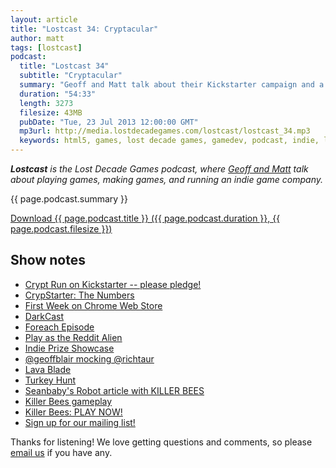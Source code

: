 ```yaml
---
layout: article
title: "Lostcast 34: Cryptacular"
author: matt
tags: [lostcast]
podcast:
  title: "Lostcast 34"
  subtitle: "Cryptacular"
  summary: "Geoff and Matt talk about their Kickstarter campaign and a ton of other things!"
  duration: "54:33"
  length: 3273
  filesize: 43MB
  pubDate: "Tue, 23 Jul 2013 12:00:00 GMT"
  mp3url: http://media.lostdecadegames.com/lostcast/lostcast_34.mp3
  keywords: html5, games, lost decade games, gamedev, podcast, indie, lostcast
---
```

_**Lostcast** is the Lost Decade Games podcast, where [Geoff and Matt](/about/) talk about playing games, making games, and running an indie game company._

{{ page.podcast.summary }}

<a class="download-podcast" href="{{ page.podcast.mp3url }}">
	Download {{ page.podcast.title }} ({{ page.podcast.duration }}, {{ page.podcast.filesize }})
</a>

## Show notes

* [Crypt Run on Kickstarter -- please pledge!](http://www.kickstarter.com/projects/richtaur/crypt-run-death-is-just-the-beginning)
* [CrypStarter: The Numbers](/kickstarter-first-week/)
* [First Week on Chrome Web Store](/our-first-week-in-the-chrome-webstore-the-num/)
* [DarkCast](http://www.darkstation.com/darkcast/)
* [Foreach Episode](/lostcast-26/)
* [Play as the Reddit Alien](http://cryptrun.lostdecadegames.com/?reddit=1)
* [Indie Prize Showcase](http://www.indieprize.org/games/index.html)
* [@geoffblair mocking @richtaur](https://twitter.com/geoffblair/status/359365775049498626)
* [Lava Blade](http://www.lavablade.com/)
* [Turkey Hunt](http://turkeyhunt.lostdecadegames.com/)
* [Seanbaby's Robot article with KILLER BEES](http://www.seanbaby.com/news/gastrobots2.htm)
* [Killer Bees gameplay](http://www.youtube.com/watch?v=jw9GrFBpa2c)
* [Killer Bees: PLAY NOW!](http://cryptrun.lostdecadegames.com/?killerBees=1)
* [Sign up for our mailing list!](/mailing-list/)

Thanks for listening! We love getting questions and comments, so please [email us](mailto:hello@lostdecadegames.com) if you have any.
